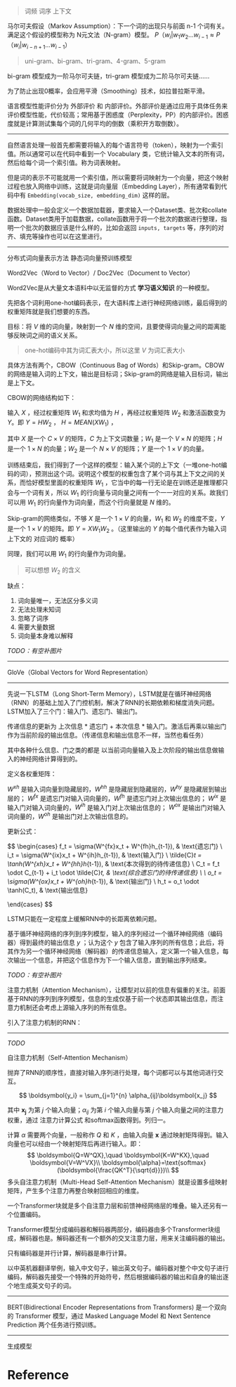 > 词频 词序 上下文

马尔可夫假设（Markov Assumption）：下一个词的出现只与前面 n-1 个词有关。满足这个假设的模型称为 N元文法（N-gram）模型。 $P（w_i|w_1w_2...w_{i-1} \approx P（w_i|w_{i-n+1}...w_{i-1}）$

> uni-gram、bi-gram、tri-gram、4-gram、5-gram

bi-gram 模型成为一阶马尔可夫链，tri-gram 模型成为二阶马尔可夫链……

为了防止出现0概率，会应用平滑（Smoothing）技术，如拉普拉斯平滑。

语言模型性能评价分为 外部评价 和 内部评价。外部评价是通过应用于具体任务来评价模型性能，代价较高；常用基于困惑度（Perplexity，PP）的内部评价。困惑度就是计算测试集每个词的几何平均的倒数（乘积开方取倒数）。


---

自然语言处理一般首先都需要将输入的每个语言符号（token），映射为一个索引值。所以通常可以在代码中看到一个 Vocabulary 类，它统计输入文本的所有词，然后给每个词一个索引值。称为词表映射。

但是词的表示不可能就用一个索引值，所以需要将词映射为一个向量，把这个映射过程也放入网络中训练，这就是词向量层（Embedding Layer），所有通常看到代码中有 `Embedding(vocab_size, embedding_dim)` 这样的层。

数据处理中一般会定义一个数据加载器，要求输入一个Dataset类、批次和collate函数。Dataset类用于加载数据，collate函数用于将一个批次的数据进行整理，指明一个批次的数据应该是什么样的，比如会返回 `inputs, targets` 等，序列的对齐、填充等操作也可以在这里进行。

---

分布式词向量表示方法 静态词向量预训练模型

Word2Vec（Word to Vector）/ Doc2Vec（Document to Vector）

Word2Vec是从大量文本语料中以无监督的方式 **学习语义知识** 的一种模型。

先把各个词利用one-hot编码表示，在大语料库上进行神经网络训练，最后得到的权重矩阵就是我们想要的东西。

目标：将 $V$ 维的词向量，映射到一个 $N$ 维的空间，且要使得词向量之间的距离能够反映词之间的语义关系。

> one-hot编码中其为词汇表大小，所以这里 $V$ 为词汇表大小

具体方法有两个，CBOW（Continuous Bag of Words）和Skip-gram。CBOW的网络是输入词的上下文，输出是目标词；Skip-gram的网络是输入目标词，输出是上下文。

CBOW的网络结构如下：

输入 $X$ ，经过权重矩阵 $W_1$ 和求均值为 $H$ ，再经过权重矩阵 $W_2$ 和激活函数变为 $Y$。即 $Y = HW_2$ ， $H = MEAN(XW_1)$ ，

其中 $X$ 是一个 $C\times V$ 的矩阵，$C$ 为上下文词数量；$W_1$ 是一个 $V\times N$ 的矩阵；$H$ 是一个 $1\times N$ 的向量；$W_2$ 是一个 $N\times V$ 的矩阵；$Y$ 是一个 $1\times V$ 的向量。

训练结束后，我们得到了一个这样的模型：输入某个词的上下文（一堆one-hot编码的词），预测出这个词。说明这个模型的权重包含了某个词与其上下文之间的关系，而恰好模型里面的权重矩阵 $W_1$ ，它当中的每一行无论是在训练还是推理都只会与一个词有关，所以 $W_1$ 的行向量与词向量之间有一个一一对应的关系。故我们可以用 $W_1$ 的行向量作为词向量，而这个行向量就是 $N$ 维的。

Skip-gram的网络类似，不够 $X$ 是一个 $1\times V$ 的向量，$W_1$ 和 $W_2$ 的维度不变，$Y$ 是一个 $1\times V$ 的矩阵。即 $Y = XW_1W_2$ 。（这里输出的 $Y$ 的每个值代表作为输入词上下文的 对应词的 概率）

同理，我们可以用 $W_1$ 的行向量作为词向量。

> 可以想想 $W_2$ 的含义

缺点：
1. 词向量唯一，无法区分多义词
2. 无法处理未知词
3. 忽略了词序
4. 需要大量数据
5. 词向量本身难以解释

*TODO：有空补图片*

---

GloVe（Global Vectors for Word Representation）




---

先说一下LSTM（Long Short-Term Memory），LSTM就是在循环神经网络（RNN）的基础上加入了门控机制，解决了RNN的长期依赖和梯度消失问题。LSTM加入了三个门：输入门、遗忘门、输出门。

传递信息的更新为 上次信息 * 遗忘门 + 本次信息 * 输入门。激活后再乘以输出门作为当前阶段的输出信息。（传递信息和输出信息不一样，当然也看任务）

其中各种什么信息、门之类的都是 以当前词向量输入及上次阶段的输出信息做输入的神经网络计算得到的。

定义各权重矩阵：

$W^{xh}$ 是输入词向量到隐藏层的，$W^{hh}$ 是隐藏层到隐藏层的，$W^{hy}$ 是隐藏层到输出层的； $W^{fx}$ 是遗忘门对输入词向量的，$W^{fh}$ 是遗忘门对上次输出信息的； $W^{ix}$ 是输入门对输入词向量的，$W^{ih}$ 是输入门对上次输出信息的； $W^{ox}$ 是输出门对输入词向量的，$W^{oh}$ 是输出门对上次输出信息的。

更新公式：

$$
\begin{cases}
    f_t = \sigma(W^{fx}x_t + W^{fh}h_{t-1}), & \text{遗忘门} \\
    i_t = \sigma(W^{ix}x_t + W^{ih}h_{t-1}), & \text{输入门} \\
    \tilde{C}_t = \tanh(W^{xh}x_t + W^{hh}h_{t-1}), & \text{本次得到的待传递信息} \\
    C_t = f_t \odot C_{t-1} + i_t \odot \tilde{C}_t, & \text{综合遗忘门的待传递信息} \\
    \\
    o_t = \sigma(W^{ox}x_t + W^{oh}h_{t-1}), & \text{输出门} \\
    h_t = o_t \odot \tanh(C_t), & \text{输出信息}

\end{cases}
$$

LSTM只能在一定程度上缓解RNN中的长距离依赖问题。

基于循环神经网络的序列到序列模型，输入的序列经过一个循环神经网络（编码器）得到最终的输出信息 $y$ ；认为这个 $y$ 包含了输入序列的所有信息；此后，将其作为另一个循环神经网络（解码器）的传递信息输入，定义第一个输入信息，每次输出一个信息，并把这个信息作为下一个输入信息，直到输出序列结束。

*TODO：有空补图片*


注意力机制（Attention Mechanism），让模型对以前的信息有偏重的关注。前面基于RNN的序列到序列模型，信息的生成仅基于前一个状态即其输出信息，而注意力机制还会考虑上源输入序列的所有信息。

引入了注意力机制的RNN：
****
*TODO*

自注意力机制（Self-Attention Mechanism）

抛弃了RNN的顺序性，直接对输入序列进行处理，每个词都可以与其他词进行交互。

$$
\boldsymbol{y_i} = \sum_{j=1}^{n} \alpha_{ij}\boldsymbol{x_j}
$$

其中 $\boldsymbol{x_j}$ 为第 $j$ 个输入向量；$\alpha_{ij}$ 为第 $i$ 个输入向量与第 $j$ 个输入向量之间的注意力权重，通过 注意力计算公式 和softmax函数得到。列归一。

计算 $\alpha$ 需要两个向量，一般称作 $Q$ 和 $K$ ，由输入向量 $\boldsymbol{x}$ 通过映射矩阵得到。输入向量也可以经由一个映射矩阵后再进行输入。即：
$$
\boldsymbol{Q=W^QX},\quad \boldsymbol{K=W^KX},\quad \boldsymbol{V=W^VX}\\
\boldsymbol{\alpha}=\text{softmax}(\boldsymbol{\frac{QK^T}{\sqrt{d}}})\\
$$
多头自注意力机制（Multi-Head Self-Attention Mechanism）就是设置多组映射矩阵，产生多个注意力再整合映射回相应的维度。

一个Transformer块就是多个自注意力层和前馈神经网络层的堆叠。输入还另有一个位置编码。

Transformer模型分成编码器和解码器两部分，编码器由多个Transformer块组成，解码器也是。解码器还有一个额外的交叉注意力层，用来关注编码器的输出。

只有编码器是并行计算，解码器是串行计算。

以中英机器翻译举例，输入中文句子，输出英文句子。编码器对整个中文句子进行编码，解码器先接受一个特殊的开始符号，然后根据编码器的输出和自身的输出逐个地生成英文句子的词。

---

BERT(Bidirectional Encoder Representations from Transformers) 是一个双向的 Transformer 模型，通过 Masked Language Model 和 Next Sentence Prediction 两个任务进行预训练。

---

生成模型

# Reference

